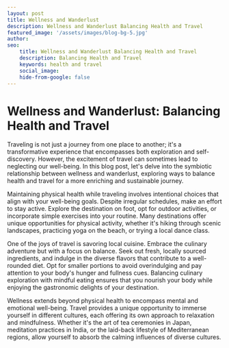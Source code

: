 ```yaml
---
layout: post
title: Wellness and Wanderlust
description: Wellness and Wanderlust Balancing Health and Travel
featured_image: '/assets/images/blog-bg-5.jpg'
author: 
seo: 
    title: Wellness and Wanderlust Balancing Health and Travel
    description: Balancing Health and Travel
    keywords: health and travel 
    social_image: 
    hide-from-google: false
---
```


# Wellness and Wanderlust: Balancing Health and Travel

<p> Traveling is not just a journey from one place to another; it's a transformative experience that encompasses both exploration and self-discovery. However, the excitement of travel can sometimes lead to neglecting our well-being. In this blog post, let's delve into the symbiotic relationship between wellness and wanderlust, exploring ways to balance health and travel for a more enriching and sustainable journey.</p>

<p> Maintaining physical health while traveling involves intentional choices that align with your well-being goals. Despite irregular schedules, make an effort to stay active. Explore the destination on foot, opt for outdoor activities, or incorporate simple exercises into your routine. Many destinations offer unique opportunities for physical activity, whether it's hiking through scenic landscapes, practicing yoga on the beach, or trying a local dance class.</p>

<p>
One of the joys of travel is savoring local cuisine. Embrace the culinary adventure but with a focus on balance. Seek out fresh, locally sourced ingredients, and indulge in the diverse flavors that contribute to a well-rounded diet. Opt for smaller portions to avoid overindulging and pay attention to your body's hunger and fullness cues. Balancing culinary exploration with mindful eating ensures that you nourish your body while enjoying the gastronomic delights of your destination. </p>

<p>Wellness extends beyond physical health to encompass mental and emotional well-being. Travel provides a unique opportunity to immerse yourself in different cultures, each offering its own approach to relaxation and mindfulness. Whether it's the art of tea ceremonies in Japan, meditation practices in India, or the laid-back lifestyle of Mediterranean regions, allow yourself to absorb the calming influences of diverse cultures.</p>
